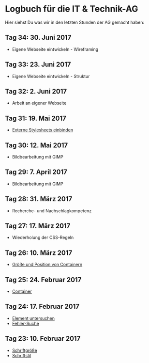 # Logbuch für die IT & Technik-AG
Hier siehst Du was wir in den letzten Stunden der AG gemacht haben:

## Tag 34: 30. Juni 2017
- Eigene Webseite eintwickeln - Wireframing

## Tag 33: 23. Juni 2017
- Eigene Webseite eintwickeln - Struktur

## Tag 32: 2. Juni 2017
- Arbeit an eigener Webseite

## Tag 31: 19. Mai 2017
- [Externe Stylesheets einbinden](https://it-moerike.github.io/htmlwiki.html#weiteres)

## Tag 30: 12. Mai 2017
- Bildbearbeitung mit GIMP

## Tag 29: 7. April 2017
- Bildbearbeitung mit GIMP

## Tag 28: 31. März 2017
- Recherche- und Nachschlagkompetenz

## Tag 27: 17. März 2017
- Wiederholung der CSS-Regeln

## Tag 26: 10. März 2017
- [Größe und Position von Containern](https://it-moerike.github.io/htmlwiki.html#container)

## Tag 25: 24. Februar 2017
- [Container](https://it-moerike.github.io/htmlwiki.html#container)

## Tag 24: 17. Februar 2017
- [Element untersuchen](https://it-moerike.github.io/htmlwiki.html#tools)
- [Fehler-Suche](https://it-moerike.github.io/htmlwiki.html#tools)

## Tag 23: 10. Februar 2017
- [Schriftgröße](https://it-moerike.github.io/htmlwiki.html#weitere-html-tags)
- [Schriftstil](https://it-moerike.github.io/htmlwiki.html#weitere-html-tags)
